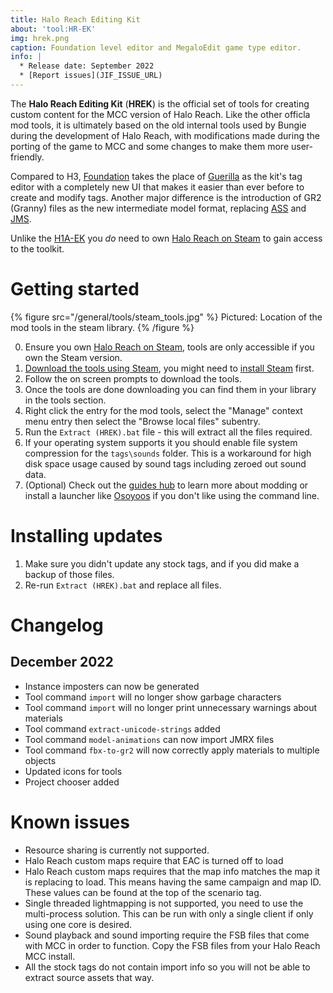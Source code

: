 ```yaml
---
title: Halo Reach Editing Kit
about: 'tool:HR-EK'
img: hrek.png
caption: Foundation level editor and MegaloEdit game type editor.
info: |
  * Release date: September 2022
  * [Report issues](JIF_ISSUE_URL)
---
```

The **Halo Reach Editing Kit** (**HREK**) is the official set of tools for creating custom content for the MCC version of Halo Reach. Like the other officla mod tools, it is ultimately based on the old internal tools used by Bungie during the development of Halo Reach, with modifications made during the porting of the game to MCC and some changes to make them more user-friendly.

Compared to H3, [Foundation](~hr-foundation) takes the place of [Guerilla](~h3-guerilla) as the kit's tag editor with a completely new UI that makes it easier than ever before to create and modify tags. Another major difference is the introduction of GR2 (Granny) files as the new intermediate model format, replacing [ASS](~) and [JMS](~).

Unlike the [H1A-EK](~) you _do_ need to own [Halo Reach on Steam][steam_purchase] to gain access to the toolkit.

# Getting started
{% figure src="/general/tools/steam_tools.jpg" %}
Pictured: Location of the mod tools in the steam library.
{% /figure %}

0. Ensure you own [Halo Reach on Steam][steam_purchase], tools are only accessible if you own the Steam version.
1. [Download the tools using Steam](steam://run/1695793), you might need to [install Steam](https://store.steampowered.com/about/) first.
2. Follow the on screen prompts to download the tools.
3. Once the tools are done downloading you can find them in your library in the tools section.
4. Right click the entry for the mod tools, select the "Manage" context menu entry then select the "Browse local files" subentry.
5. Run the `Extract (HREK).bat` file - this will extract all the files required.
6. If your operating system supports it you should enable file system compression for the `tags\sounds` folder. This is a workaround for high disk space usage caused by sound tags including zeroed out sound data.
7. (Optional) Check out the [guides hub](~guides) to learn more about modding or install a launcher like [Osoyoos](~) if you don't like using the command line.

# Installing updates
1. Make sure you didn't update any stock tags, and if you did make a backup of those files.
2. Re-run `Extract (HREK).bat` and replace all files.

# Changelog
## December 2022
* Instance imposters can now be generated
* Tool command `import` will no longer show garbage characters
* Tool command `import` will no longer print unnecessary warnings about materials
* Tool command `extract-unicode-strings` added
* Tool command `model-animations` can now import JMRX files
* Tool command `fbx-to-gr2` will now correctly apply materials to multiple objects
* Updated icons for tools
* Project chooser added

# Known issues

* Resource sharing is currently not supported.
* Halo Reach custom maps require that EAC is turned off to load
* Halo Reach custom maps requires that the map info matches the map it is replacing to load. This means having the same campaign and map ID. These values can be found at the top of the scenario tag.
* Single threaded lightmapping is not supported, you need to use the multi-process solution. This can be run with only a single client if only using one core is desired.
* Sound playback and sound importing require the FSB files that come with MCC in order to function. Copy the FSB files from your Halo Reach MCC install.
* All the stock tags do not contain import info so you will not be able to extract source assets that way.

[steam_purchase]: https://store.steampowered.com/app/1064220
